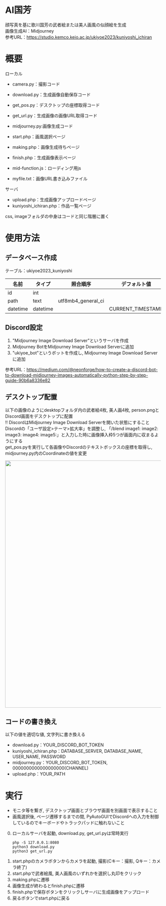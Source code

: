 # AI国芳
顔写真を基に歌川国芳の武者絵または美人画風の似顔絵を生成<br>
画像生成AI：Midjourney<br>
参考URL：https://studio.kemco.keio.ac.jp/ukiyoe2023/kuniyoshi_ichiran

# 概要
ローカル                                 
- camera.py：撮影コード
- download.py：生成画像自動保存コード
- get_pos.py：デスクトップの座標取得コード
- get_url.py：生成画像の画像URL取得コード
- midjourney.py:画像生成コード

- start.php：画風選択ページ
- making.php：画像生成待ちページ
- finish.php：生成画像表示ページ

- mid-function.js：ローディング用js
- myfile.txt：画像URL書き込みファイル


サーバ
- upload.php：生成画像アップロードページ
- kuniyoshi_ichiran.php：作品一覧ページ

css, imageフォルダの中身はコードと同じ階層に置く

# 使用方法
## データベース作成
テーブル：ukiyoe2023_kuniyoshi

| 名前 | タイプ | 照合順序 | デフォルト値 | その他 |  
| -------- | -------- | ------------------ | ----------------- | -------------- |
|    id    |   int    |  　|  | AUTO_INCREMENT |
|   path   |   text   | utf8mb4_general_ci |  |  |
| datetime | datetime |  | CURRENT_TIMESTAMP |  |

## Discord設定
1. "Midjourney Image Download Server"というサーバを作成
2. Midjourney BotをMidjourney Image Download Serverに追加
3. "ukiyoe_bot"というボットを作成し, Midjourney Image Download Serverに追加

参考URL：https://medium.com/@neonforge/how-to-create-a-discord-bot-to-download-midjourney-images-automatically-python-step-by-step-guide-90b6a8336e82

## デスクトップ配置
以下の画像のようにdesktopフォルダ内の武者絵4枚, 美人画4枚, person.pngとDiscord画面をデスクトップに配置<br>
!! DiscordはMidjourney Image Download Serverを開いた状態にすること<br>
Discordの「ユーザ設定>テーマ>拡大率」を調整し, 「/blend image1: image2: image3: image4: image5:」と入力した時に画像挿入枠5つが画面内に収まるようにする<br>
get_pos.pyを実行して各画像やDiscordのテキストボックスの座標を取得し, midjourney.py内のCoordinateの値を変更

<img src="https://github.com/kemco2019/ukiyoe_kuniyoshi/assets/128669621/fc8b7200-7cd7-4877-81b8-219ce9509432" width="800">

## コードの書き換え
以下の値を適切な値, 文字列に書き換える
- download.py：YOUR_DISCORD_BOT_TOKEN
- kuniyoshi_ichiran.php：DATABASE_SERVER, DATABASE_NAME, USER_NAME, PASSWORD
- midjourney.py：YOUR_DISCORD_BOT_TOKEN, 0000000000000000000(CHANNEL)
- upload.php：YOUR_PATH

# 実行
- モニタ等を繋ぎ, デスクトップ画面とブラウザ画面を別画面で表示すること
- 画風選択後, ページ遷移するまでの間, PyAutoGUIでDiscordへの入力を制御しているのでキーボードやトラックパッドに触れないこと

0. ローカルサーバを起動, download.py, get_url.pyは常時実行
   ```
   php -S 127.0.0.1:8080
   python3 download.py
   python3 get_url.py
   ```
1. start.phpのカメラボタンからカメラを起動, 撮影(Cキー：撮影, Qキー：カメラ終了)
2. start.phpで武者絵風, 美人画風のいずれかを選択し丸印をクリック
3. making.phpに遷移
4. 画像生成が終わるとfinish.phpに遷移
5. finish.phpで保存ボタンをクリックしサーバに生成画像をアップロード
6. 戻るボタンでstart.phpに戻る
